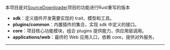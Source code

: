 
本项目是对[SourceDownloader](https://github.com/shoaky009/source-downloader)项目的功能进行Rust重写的版本

- **sdk**：定义插件开发需要实现的 trait、模型和工具。
- **plugins/common**：内置插件的集合，实现 sdk 中定义的接口。
- **core**：项目核心功能模块，组合 plugins 提供能力，供应用层调用。
- **applications/web**：最终的 Web 应用入口，依赖 core，提供对外服务。

---
